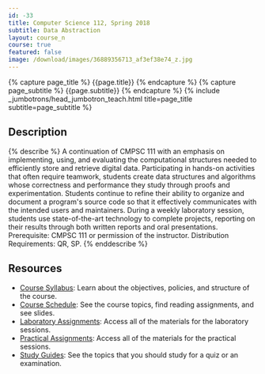 ```yaml
---
id: -33
title: Computer Science 112, Spring 2018
subtitle: Data Abstraction
layout: course_n
course: true
featured: false
image: /download/images/36889356713_af3ef38e74_z.jpg
---
```


{% capture page_title %} {{page.title}} {% endcapture %}
{% capture page_subtitle %} {{page.subtitle}} {% endcapture %}
{% include _jumbotrons/head_jumbotron_teach.html title=page_title subtitle=page_subtitle %}

## Description

{% describe %}
A continuation of CMPSC 111 with an emphasis on implementing, using, and
evaluating the computational structures needed to efficiently store and
retrieve digital data. Participating in hands-on activities that often require
teamwork, students create data structures and algorithms whose correctness and
performance they study through proofs and experimentation. Students continue to
refine their ability to organize and document a program's source code so that it
effectively communicates with the intended users and maintainers. During a
weekly laboratory session, students use state-of-the-art technology to complete
projects, reporting on their results through both written reports and oral
presentations. Prerequisite: CMPSC 111 or permission of the instructor.
Distribution Requirements: QR, SP.
{% enddescribe %}

## Resources

<ul>

<li><a href="https://github.com/Allegheny-Computer-Science-112-S2018/cs112-S2018-syllabus/releases/download/cs112S2018_syllabus-1.0.0/cs112S2018_syllabus.pdf"
class="major">Course Syllabus</a>: Learn about the objectives, policies, and structure of the course.</li>

<li><a href="{{site.baseurl}}teaching/cs112S2018/schedule/"
class="major">Course Schedule</a>: See the course topics, find reading assignments, and see slides.</li>

<li><a href="{{site.baseurl}}teaching/cs112S2018/laboratories/"
class="major">Laboratory Assignments</a>: Access all of the materials for the laboratory sessions.</li>

<li><a href="{{site.baseurl}}teaching/cs112S2018/practicals/"
class="major">Practical Assignments</a>: Access all of the materials for the practical sessions.</li>

<li><a href="{{site.baseurl}}teaching/cs112S2018/studyguides/"
class="major">Study Guides</a>: See the topics that you should study for a quiz or an examination.</li>

</ul>
